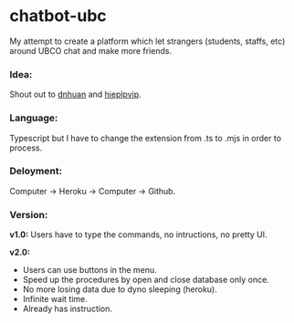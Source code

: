# chatbot-ubc
My attempt to create a platform which let strangers (students, staffs, etc) around UBCO chat and make more friends.

### Idea:
Shout out to [dnhuan](https://github.com/dnhuan/TDNchat) and [hieplpvip](https://github.com/ptnkchat/ptnkchat).

### Language:
Typescript but I have to change the extension from .ts to .mjs in order to process.

### Deloyment:
Computer -> Heroku -> Computer -> Github.

### Version:
**v1.0:**   Users have to type the commands, no intructions, no pretty UI.</br>

**v2.0:**
* Users can use buttons in the menu.
* Speed up the procedures by open and close database only once.
* No more losing data due to dyno sleeping (heroku).
* Infinite wait time.
* Already has instruction.
